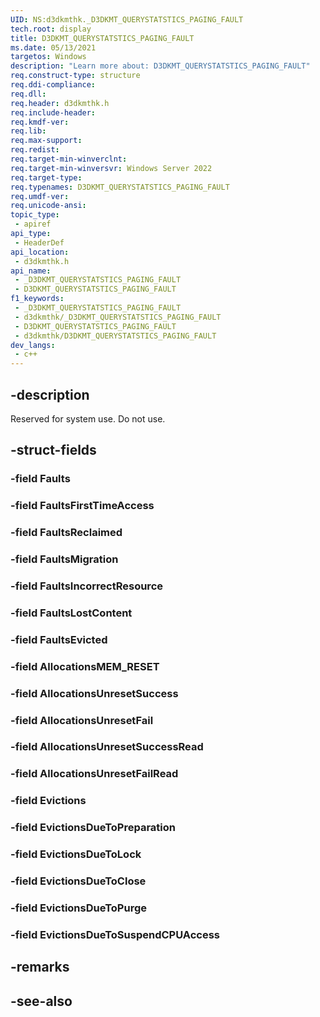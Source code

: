 ```yaml
---
UID: NS:d3dkmthk._D3DKMT_QUERYSTATSTICS_PAGING_FAULT
tech.root: display
title: D3DKMT_QUERYSTATSTICS_PAGING_FAULT
ms.date: 05/13/2021
targetos: Windows
description: "Learn more about: D3DKMT_QUERYSTATSTICS_PAGING_FAULT"
req.construct-type: structure
req.ddi-compliance: 
req.dll: 
req.header: d3dkmthk.h
req.include-header: 
req.kmdf-ver: 
req.lib: 
req.max-support: 
req.redist: 
req.target-min-winverclnt: 
req.target-min-winversvr: Windows Server 2022
req.target-type: 
req.typenames: D3DKMT_QUERYSTATSTICS_PAGING_FAULT
req.umdf-ver: 
req.unicode-ansi: 
topic_type:
 - apiref
api_type:
 - HeaderDef
api_location:
 - d3dkmthk.h
api_name:
 - _D3DKMT_QUERYSTATSTICS_PAGING_FAULT
 - D3DKMT_QUERYSTATSTICS_PAGING_FAULT
f1_keywords:
 - _D3DKMT_QUERYSTATSTICS_PAGING_FAULT
 - d3dkmthk/_D3DKMT_QUERYSTATSTICS_PAGING_FAULT
 - D3DKMT_QUERYSTATSTICS_PAGING_FAULT
 - d3dkmthk/D3DKMT_QUERYSTATSTICS_PAGING_FAULT
dev_langs:
 - c++
---
```


## -description

Reserved for system use. Do not use.

## -struct-fields

### -field Faults

### -field FaultsFirstTimeAccess

### -field FaultsReclaimed

### -field FaultsMigration

### -field FaultsIncorrectResource

### -field FaultsLostContent

### -field FaultsEvicted

### -field AllocationsMEM_RESET

### -field AllocationsUnresetSuccess

### -field AllocationsUnresetFail

### -field AllocationsUnresetSuccessRead

### -field AllocationsUnresetFailRead

### -field Evictions

### -field EvictionsDueToPreparation

### -field EvictionsDueToLock

### -field EvictionsDueToClose

### -field EvictionsDueToPurge

### -field EvictionsDueToSuspendCPUAccess

## -remarks

## -see-also

